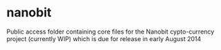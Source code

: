 nanobit
=======

Public access folder containing core files for the Nanobit cypto-currency project (currently WIP) which is due for release in early August 2014
